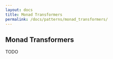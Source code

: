 ```yaml
---
layout: docs
title: Monad Transformers
permalink: /docs/patterns/monad_transformers/
---
```


## Monad Transformers

TODO
